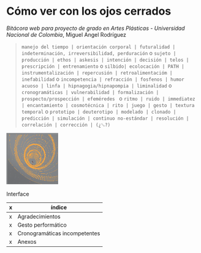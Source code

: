 Cómo ver con los ojos cerrados
=========
*Bitácora web para proyecto de grado en Artes Plásticas - Universidad Nacional de Colombia*, Miguel Angel Rodríguez

> `manejo del tiempo | orientación corporal | futuralidad | indeterminación, irreversibilidad, perduración`
> o `sujeto | producción | ethos | askesis | intención | decisión | telos | prescripción | entrenamiento`
> o `silbido| ecolocación | PATH | instrumentalización | repercusión | retroalimentacióm | inefabilidad`
> o `incompetencia | refracción | fosfenos | humor acuoso | linfa | hipnagogia/hipnapompia | liminalidad`
> o `cronogramáticas | vulnerabilidad | formalización | prospecto/prospección | efeméredes `
> o `ritmo | ruido | immediatez | encantamiento | cosmotécnica | rito | juego | gesto | textura temporal`
> o `prototipo | deuterotipo | modelado | clonado | predicción | simulación | continuo no-estándar | resolución | correlación | corrección | (¿␚?)`

![Image 1](/images/Doa3.png)

Interface

x| índice
------------ | -------------
x | Agradecimientos
x | Gesto performático
x | Cronogramáticas incompetentes
x | Anexos


[1]: https://www.diva-portal.org/smash/get/diva2:836227/FULLTEXT01.pdf
[2]: http://shubhamjain.github.io/whistlerr/
